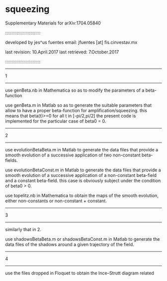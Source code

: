 # squeezing
Supplementary Materials for arXiv:1704.05840



::::::::::::::::::::::::::::

developed by jes^us fuentes
email: jfuentes [at] fis.cinvestav.mx

last revision: 10.April.2017
last retrieved: 7.October.2017

::::::::::::::::::::::::::::

- - - - - - 
1
- - - - - -

use genBeta.nb in Mathematica so as to 
modify the parameters of a beta-function

use genBeta.m in Matlab so as to generate
the suitable parameters that allow to have a 
proper beta-function for amplification/squeezing.
this means that beta(t)>=0 for all t in [-pi/2,pi/2]
the present code is implemented for the particular 
case of beta0 = 0.

- - - - - - 
2
- - - - - -

use evolutionBetaBeta.m in Matlab to generate the 
data files that provide a smooth evolution of a 
successive application of two non-constant beta-fields.

use evolutionBetaConst.m in Matlab to generate the 
data files that provide a smooth evolution of a 
successive application of a non-constant beta-field 
and a constant beta-field. this case is obviously 
subject under the condition of beta0 > 0.

use topelitz.nb in Mathematica to obtain the maps
of the smooth evolution, either non-constants or 
non-constant + constant.

- - - - - - 
3
- - - - - -

similarly that in 2.

use shadowsBetaBeta.m or shadowsBetaConst.m in Matlab 
to generate the data files of the shadows around a given
trajectory of the field.

- - - - - - 
4
- - - - - -

use the files dropped in Floquet to
obtain the Ince–Strutt diagram related



